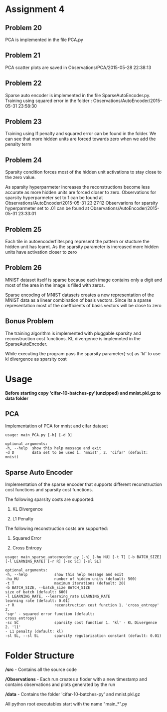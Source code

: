 Assignment 4
=============

Problem 20
----------
PCA is implemented in the file PCA.py

Problem 21
----------
PCA scatter plots are saved in Observations/PCA/2015-05-28 22:38:13

Problem 22
-----------
Sparse auto encoder is implemented in the file SparseAutoEncoder.py. Training using squared error in the folder : Observations/AutoEncoder/2015-05-31 23:58:30

Problem 23
-----------
Training using l1 penalty and squared error can be found in the folder. We can see that more hidden units are forced towards zero when we add the penalty term



Problem 24
-----------

Sparsity condition forces most of the hidden unit activations to stay close to the zero value. 

As sparsity hyperparmeter increases the reconstructions become less accurate as more hidden units are forced closer to zero.
Observations for  sparsity hyperparmeter set to 1 can be found at Observations/AutoEncoder/2015-05-31 23:27:12
Observarions for sparsity hyperparmeter set to .01 can be found at Observations/AutoEncoder/2015-05-31 23:33:01


Problem 25
-----------
Each tile in autoencoderfilter.png represent the pattern or stucture the hidden unit has learnt. As the sparsity parameter is increased more hidden units have activation closer to zero



Problem 26
-----------

MNIST dataset itself is sparse because each image contains only a digit and most of the area in the image is filled with zeros. 

Sparse encoding of MNIST datasets creates a new representation of the MNIST data as a linear combination of basis vectors. Since its a sparse representation most of the coefficients of basis vectors will be close to zero


Bonus Problem
--------------

The training algorithm is implemented with pluggable sparsity and reconstruction cost functions.
KL divergence is implemnted in the SparseAutoEncoder.

While executing the program pass the sparsity parameter(-sc) as 'kl' to use kl divergence as sparsity cost



Usage
=====
__Before starting copy 'cifar-10-batches-py'(unzipped) and mnist.pkl.gz to data folder__

PCA
------------------

Implementation of PCA for mnist and cifar dataset

```
usage: main_PCA.py [-h] [-d D]

optional arguments:
-h, --help  show this help message and exit
-d D        data set to be used 1. 'mnist', 2. 'cifar' (default: mnist)

```

Sparse Auto Encoder
--------------------
Implementation of the sparse encoder that supports different reconstruction cost functions and sparsity cost functions.

The following sparsity costs are supported:

1. KL Divergence

2. L1 Penalty

The following reconstruction costs are supported:

1. Squared Error

2. Cross Entropy

```
usage: main_sparse_autoencoder.py [-h] [-hu HU] [-t T] [-b BATCH_SIZE]
[-l LEARNING_RATE] [-r R] [-sc SC] [-sl SL]

optional arguments:
-h, --help            show this help message and exit
-hu HU                number of hidden units (default: 500)
-t T                  maximum iterations (default: 20)
-b BATCH_SIZE, --batch_size BATCH_SIZE
size of batch (default: 600)
-l LEARNING_RATE, --learning_rate LEARNING_RATE
learning rate (default: 0.01)
-r R                  reconstruction cost function 1. 'cross_entropy' 2.
'sqr' - squared error function (default:
cross_entropy)
-sc SC                sparsity cost function 1. 'kl' - KL Divergence 2. 'l1'
- L1 penalty (default: kl)
-sl SL, --sl SL       sparsity regularization constant (default: 0.01)

```


Folder Structure
=================

__/src__             - Contains all the source code

__/Observations__ - Each run creates a floder with a new timestamp and contains observations and plots generated by the run

__/data__            - Contains the folder 'cifar-10-batches-py' and mnist.pkl.gz

All python root executables start with the name "main_*".py


